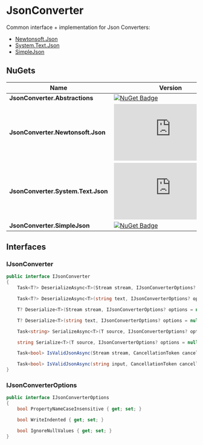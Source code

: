 # JsonConverter

Common interface + implementation for Json Converters:
- [Newtonsoft.Json](https://www.newtonsoft.com/json)
- [System.Text.Json](https://docs.microsoft.com/en-us/dotnet/api/system.text.json)
- [SimpleJson](https://github.com/facebook-csharp-sdk/simple-json)

## NuGets

| Name | Version |
| - | - |
| **JsonConverter.Abstractions** | [![NuGet Badge](https://buildstats.info/nuget/JsonConverter.Abstractions)](https://www.nuget.org/packages/JsonConverter.Abstractions)
| **JsonConverter.Newtonsoft.Json** | [![NuGet Badge](https://buildstats.info/nuget/JsonConverter.Newtonsoft.Json)](https://www.nuget.org/packages/JsonConverter.Newtonsoft.Json)
| **JsonConverter.System.Text.Json** | [![NuGet Badge](https://buildstats.info/nuget/JsonConverter.System.Text.Json)](https://www.nuget.org/packages/JsonConverter.System.Text.Json)
| **JsonConverter.SimpleJson** | [![NuGet Badge](https://buildstats.info/nuget/JsonConverter.SimpleJson)](https://www.nuget.org/packages/JsonConverter.SimpleJson)



## Interfaces

### IJsonConverter

``` csharp
public interface IJsonConverter
{
    Task<T?> DeserializeAsync<T>(Stream stream, IJsonConverterOptions? options = null, CancellationToken cancellationToken = default);

    Task<T?> DeserializeAsync<T>(string text, IJsonConverterOptions? options = null, CancellationToken cancellationToken = default);

    T? Deserialize<T>(Stream stream, IJsonConverterOptions? options = null);

    T? Deserialize<T>(string text, IJsonConverterOptions? options = null);

    Task<string> SerializeAsync<T>(T source, IJsonConverterOptions? options = null, CancellationToken cancellationToken = default);

    string Serialize<T>(T source, IJsonConverterOptions? options = null);

    Task<bool> IsValidJsonAsync(Stream stream, CancellationToken cancellationToken = default);

    Task<bool> IsValidJsonAsync(string input, CancellationToken cancellationToken = default);
}
```


### IJsonConverterOptions

``` csharp
public interface IJsonConverterOptions
{
    bool PropertyNameCaseInsensitive { get; set; }

    bool WriteIndented { get; set; }

    bool IgnoreNullValues { get; set; }
}
```